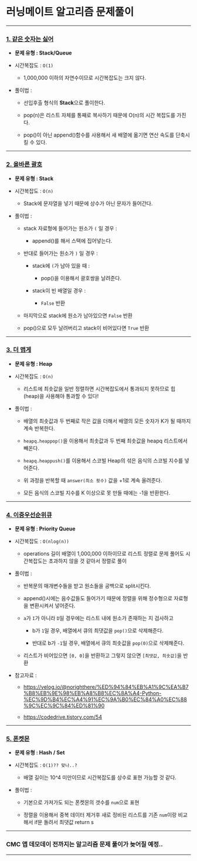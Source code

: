 # 러닝메이트 알고리즘 문제풀이

---

### [1. 같은 숫자는 싫어](https://school.programmers.co.kr/learn/courses/30/lessons/12906)

- **문제 유형 : Stack/Queue**

- 시간복잡도 : `O(1)`

  - 1,000,000 이하의 자연수이므로 시간복잡도는 크지 않다.

- 풀이법 :

  - 선입후출 형식의 **Stack**으로 풀이한다.

  - pop(n)은 리스트 자체를 통째로 복사하기 때문에 O(n)의 시간 복잡도를 가진다.

  - pop()이 아닌 append()함수를 사용해서 새 배열에 옮기면 연산 속도를 단축시킬 수 있다.

---

### [2. 올바른 괄호](https://school.programmers.co.kr/learn/courses/30/lessons/12909)

- **문제 유형 : Stack**

- 시간복잡도 : `O(n)`

  - Stack에 문자열을 넣기 때문에 상수가 아닌 문자가 들어간다.

- 풀이법 :

  - stack 자료형에 들어가는 원소가 `(` 일 경우 :

    - append()를 해서 스택에 집어넣는다.

  - 반대로 들어가는 원소가 `)` 일 경우 :

    - stack에 `(`가 남아 있을 때 :

      - pop()을 이용해서 괄호쌍을 날려준다.

    - stack이 빈 배열일 경우 :

      - `False` 반환

  - 마지막으로 stack에 원소가 남아있으면 `False` 반환

  - pop()으로 모두 날려버리고 stack이 비어있다면 `True` 반환

---

### [3. 더 맵게](https://school.programmers.co.kr/learn/courses/30/lessons/42626)

- **문제 유형 : Heap**

- 시간복잡도 : `O(n)`

  - 리스트에 최솟값을 일반 정렬하면 시간복잡도에서 통과되지 못하므로 힙(heap)을 사용해야 통과할 수 있다!

- 풀이법 :

  - 배열의 최솟값과 두 번째로 작은 값을 더해서 배열의 모든 숫자가 K가 될 때까지 계속 반복한다.

  - `heapq.heappop()`을 이용해서 최솟값과 두 번째 최솟값을 heapq 리스트에서 빼온다.

  - `heapq.heappush()`를 이용해서 스코빌 Heap의 섞은 음식의 스코빌 지수를 넣어준다.

  - 위 과정을 반복할 때 `answer(최소 횟수)` 값을 +1로 계속 올려준다.

  - 모든 음식의 스코빌 지수를 K 이상으로 못 만들 때에는 -1을 반환한다.

---

### [4. 이중우선순위큐](https://school.programmers.co.kr/learn/courses/30/lessons/42628)

- **문제 유형 : Priority Queue**

- 시간복잡도 : `O(nlog(n))`

  - operations 길이 배열이 1,000,000 이하이므로 리스트 정렬로 문제 풀어도 시간복잡도는 초과하지 않을 것 같아서 정렬로 풀이

- 풀이법 :

  - 반복문의 매개변수들을 받고 원소들을 공백으로 split시킨다.

  - append()시에는 음수값들도 들어가기 때문에 정렬을 위해 정수형으로 자료형을 변환시켜서 넣어준다.

  - `a`가 `I`가 아니라 `D`일 경우에는 리스트 내에 원소가 존재하는 지 검사하고

    - b가 `1`일 경우, 배열에서 큐의 최댓값을 `pop()`으로 삭제해준다.

    - 반대로 b가 `-1`일 경우, 배열에서 큐의 최솟값을 `pop(0)`으로 삭제해준다.

  - 리스트가 비어있으면 `[0, 0]`을 반환하고 그렇지 않으면 `[최댓값, 최솟값]`을 반환

- 참고자료 :

  - https://velog.io/@norighthere/%ED%94%84%EB%A1%9C%EA%B7%B8%EB%9E%98%EB%A8%B8%EC%8A%A4-Python-%EC%9D%B4%EC%A4%91%EC%9A%B0%EC%84%A0%EC%88%9C%EC%9C%84%ED%81%90

  - https://codedrive.tistory.com/54

---

### [5. 폰켓몬](https://school.programmers.co.kr/learn/courses/30/lessons/1845)

- **문제 유형 : Hash / Set**

- 시간복잡도 : `O(1)?? 맞나..?`

  - 배열 길이는 10^4 미만이므로 시간복잡도를 상수로 표현 가능할 것 같다.

- 풀이법 :

  - 기본으로 가져가도 되는 폰켓몬의 갯수를 `num`으로 표현

  - 정렬을 이용해서 중복 데이터 제거후 새로 정비된 리스트를 기존 `num`이랑 비교해서 if문 돌려서 최댓값 return
    s

---

### CMC 앱 데모데이 전까지는 알고리즘 문제 풀이가 늦어질 예정..

---
